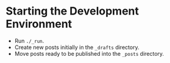 Starting the Development Environment
====================================

 - Run `./_run`.
 - Create new posts initially in the `_drafts` directory.
 - Move posts ready to be published into the `_posts` directory.
